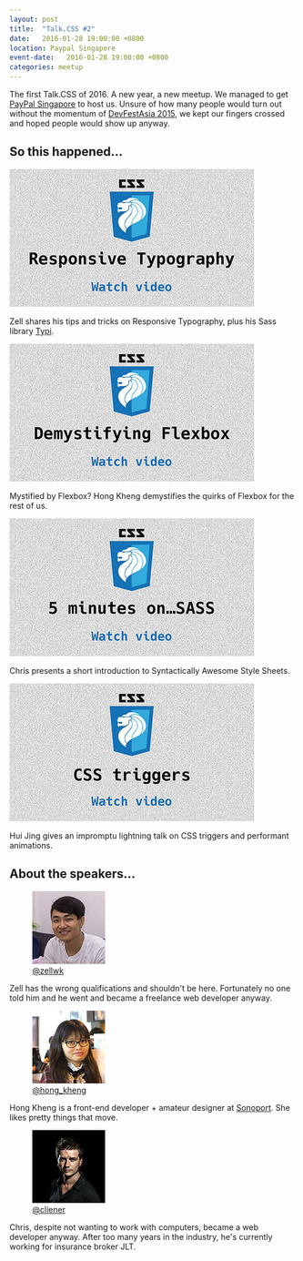 ```yaml
---
layout: post
title:  "Talk.CSS #2"
date:   2016-01-28 19:00:00 +0800
location: Paypal Singapore
event-date:   2016-01-28 19:00:00 +0800
categories: meetup
---
```

The first Talk.CSS of 2016. A new year, a new meetup. We managed to get <a href="https://www.paypal.com/sg/home">PayPal Singapore</a> to host us. Unsure of how many people would turn out without the momentum of [DevFestAsia 2015](http://2015.devfest.asia/), we kept our fingers crossed and hoped people would show up anyway.

## So this happened...

<div class="c-videos">
  <div class="c-video">
    <a class="c-video__link" href="https://youtu.be/24RRpGhWLTY">
      <img class="c-video__img" src="/img/talk-2/s201-resp-type.jpg" srcset="/img/talk-2/s201-resp-type@2x.jpg 2x" alt="Link to talk on Responsive Typography"/>
    </a>
    <p class="c-video__desc">Zell shares his tips and tricks on Responsive Typography, plus his Sass library <a href="https://github.com/zellwk/typi">Typi</a>.</p>
  </div>

  <div class="c-video">
    <a class="c-video__link" href="https://youtu.be/gHPjYeI3Xr0">
      <img class="c-video__img" src="/img/talk-2/s202-flexbox.jpg" srcset="/img/talk-2/s202-flexbox@2x.jpg 2x" alt="Link to talk on Demystifying Flexbox"/>
    </a>
    <p class="c-video__desc">Mystified by Flexbox? Hong Kheng demystifies the quirks of Flexbox for the rest of us.</p>
  </div>

  <div class="c-video">
    <a class="c-video__link" href="https://youtu.be/ADA4B1ZQKO4">
      <img class="c-video__img" src="/img/talk-2/s203-intro-sass.jpg" srcset="/img/talk-2/s203-intro-sass@2x.jpg 2x" alt="Link to talk on Intro to SASS"/>
    </a>
    <p class="c-video__desc">Chris presents a short introduction to Syntactically Awesome Style Sheets.</p>
  </div>

  <div class="c-video">
    <a class="c-video__link" href="https://youtu.be/1P2p5YmVNVM">
      <img class="c-video__img" src="/img/talk-2/s204-css-triggers.jpg" srcset="/img/talk-2/s204-css-triggers@2x.jpg 2x" alt="Link to talk on CSS triggers"/>
    </a>
    <p class="c-video__desc">Hui Jing gives an impromptu lightning talk on CSS triggers and performant animations.</p>
  </div>

</div>

## About the speakers...

<div class="o-flex c-speakers">
  <div class="o-flex3__item c-speaker">
    <figure>
      <img class="c-speaker__img" src="/img/talk-1/zell.jpg" srcset="/img/talk-1/zell@2x.jpg 2x" alt="Zell Liew"/>
      <figcaption><a class="c-speaker__link" href="https://twitter.com/zellwk">@zellwk</a></figcaption>
    </figure>
    <p class="c-speaker__intro">Zell has the wrong qualifications and shouldn't be here. Fortunately no one told him and he went and became a freelance web developer anyway.</p>
  </div>

  <div class="o-flex3__item c-speaker">
    <figure>
      <img class="c-speaker__img" src="/img/talk-2/yhk.jpg" srcset="/img/talk-2/yhk@2x.jpg 2x" alt="Yap Hong Kheng"/>
      <figcaption><a class="c-speaker__link" href="https://twitter.com/hong_kheng">@hong_kheng</a></figcaption>
    </figure>
    <p class="c-speaker__intro">Hong Kheng is a front-end developer + amateur designer at <a href="http://sonoport.com/">Sonoport</a>. She likes pretty things that move.</p>
  </div>

  <div class="o-flex3__item c-speaker">
    <figure>
      <img class="c-speaker__img" src="/img/talk-1/chris.jpg" srcset="/img/talk-1/chris@2x.jpg 2x" alt="Chris Lienert"/>
      <figcaption><a class="c-speaker__link" href="https://twitter.com/cliener">@cliener</a></figcaption>
    </figure>
    <p class="c-speaker__intro">Chris, despite not wanting to work with computers, became a web developer anyway. After too many years in the industry, he's currently working for insurance broker JLT.</p>
  </div>

</div>
